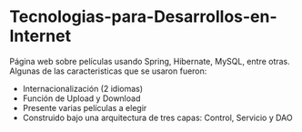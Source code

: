 # Tecnologias-para-Desarrollos-en-Internet
Página web sobre películas usando Spring, Hibernate, MySQL, entre otras. Algunas de las caracteristicas que se usaron fueron:
- Internacionalización (2 idiomas)
- Función de Upload y Download
- Presente varias películas a elegir
- Construido bajo una arquitectura de tres capas: Control, Servicio y DAO
